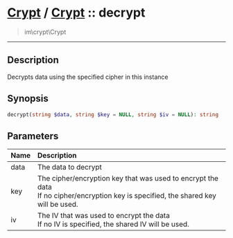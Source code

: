 # [Crypt](crypt.md) / [Crypt](crypt-Crypt.md) :: decrypt
 > im\crypt\Crypt
____

## Description
Decrypts data using the specified cipher in this instance

## Synopsis
```php
decrypt(string $data, string $key = NULL, string $iv = NULL): string
```

## Parameters
| Name | Description |
| :--- | :---------- |
| data | The data to decrypt |
| key | The cipher/encryption key that was used to encrypt the data<br />If no cipher/encryption key is specified, the shared key will be used. |
| iv | The IV that was used to encrypt the data<br />If no IV is specified, the shared IV will be used. |
